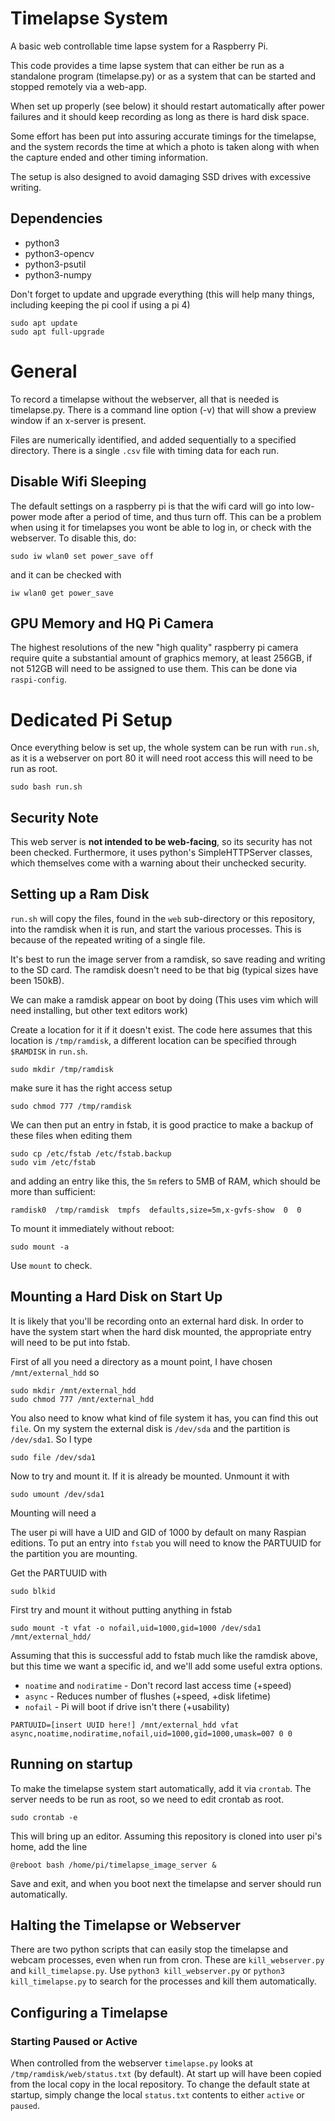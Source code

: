 Timelapse System
==================

A basic web controllable time lapse system for a Raspberry Pi.

This code provides a time lapse system that can either be run as a standalone 
program (timelapse.py) or as a system that can be 
started and stopped remotely via a web-app. 

When set up properly (see below) it should restart automatically after power failures and
it should keep recording as long as there is hard disk space.

Some effort has been put into assuring accurate timings for the timelapse, 
and the system records the time at which a photo is taken along with when 
the capture ended and other timing information.

The setup is also designed to avoid damaging SSD drives with excessive writing.


Dependencies
------------

* python3
* python3-opencv
* python3-psutil
* python3-numpy

Don't forget to update and upgrade everything (this will help many things, including keeping the pi cool if using a pi 4)

```
sudo apt update
sudo apt full-upgrade
```


General
=======

To record a timelapse without the webserver, all that is needed is timelapse.py.
There is a command line option (-v) that will show a preview window if an x-server is present.

Files are numerically identified, and added sequentially to a specified 
directory. There is a single  `.csv` file with timing data for each run.


Disable Wifi Sleeping
---------------------

The default settings on a raspberry pi is that the wifi card will go into 
low-power mode after a period of time, and thus turn off. This can be
a problem when using it for timelapses you wont be able to log in, or check
with the webserver. To disable this, do:

```sudo iw wlan0 set power_save off```

and it can be checked with

```iw wlan0 get power_save```


GPU Memory and HQ Pi Camera
---------------------------

The highest resolutions of the new "high quality" raspberry pi camera require quite 
a substantial amount of graphics memory, at least 256GB, if not 512GB will need to 
be assigned to use them. This can be done via `raspi-config`.

Dedicated Pi Setup
==================

Once everything below is set up, the whole system can be run with `run.sh`, 
as it is a webserver on port 80 it will need root access this will need to be run as root.

```
sudo bash run.sh
```

Security Note
-------------

This web server is **not intended to be web-facing**, so its security has not been checked. Furthermore, it uses python's
SimpleHTTPServer classes, which themselves come with a warning about their unchecked security.

Setting up a Ram Disk
---------------------

`run.sh` will copy the files, found in the `web` sub-directory or this repository,
into the ramdisk when it is run, and start the various processes. This is because of the repeated writing of a single file.

It's best to run the image server from a ramdisk, so save reading and writing to the SD card.
The ramdisk doesn't need to be that big (typical sizes have been 150kB).

We can make a ramdisk appear on boot by doing (This uses vim which will need installing, but other text editors work)

Create a location for it if it doesn't exist. The code here assumes that this location is `/tmp/ramdisk`,
a different location can be specified through `$RAMDISK` in `run.sh`.

```sudo mkdir /tmp/ramdisk```

make sure it has the right access setup

```sudo chmod 777 /tmp/ramdisk```

We can then put an entry in fstab, it is good practice to make a backup of these files when editing them


```
sudo cp /etc/fstab /etc/fstab.backup
sudo vim /etc/fstab
```

and adding an entry like this, the ``5m`` refers to 5MB of RAM, which should be more than sufficient:

```ramdisk0  /tmp/ramdisk  tmpfs  defaults,size=5m,x-gvfs-show  0  0```

To mount it immediately without reboot:

```sudo mount -a```

Use ```mount``` to check.


Mounting a Hard Disk on Start Up
--------------------------------

It is likely that you'll be recording onto an external hard disk. In order to have the system start when the hard disk mounted, the appropriate entry will need to be put into fstab.

First of all you need a directory as a mount point, I have chosen  `/mnt/external_hdd` so

```
sudo mkdir /mnt/external_hdd
sudo chmod 777 /mnt/external_hdd
```

You also need to know what kind of file system it has, you can find this out `file`.
On my system the external disk is `/dev/sda` and the partition is `/dev/sda1`. 
So I type

```sudo file /dev/sda1```

Now to try and mount it. If it is already be mounted. Unmount it with

```sudo umount /dev/sda1```

Mounting will need a 

The user pi will have a UID and GID of 1000 by default on many Raspian editions.
To put an entry into ``fstab`` you will need to know the PARTUUID for the partition you are mounting.

Get the PARTUUID with 

```sudo blkid```

First try and mount it without putting anything in fstab

```sudo mount -t vfat -o nofail,uid=1000,gid=1000 /dev/sda1 /mnt/external_hdd/```

Assuming that this is successful add to fstab much like the ramdisk above, 
but this time we want a specific id, and we'll add some useful extra options.

* ``noatime`` and ``nodiratime`` - Don't record last access time (+speed)
* ``async`` - Reduces number of flushes (+speed, +disk lifetime)
* ``nofail`` - Pi will boot if drive isn't there (+usability)

```
PARTUUID=[insert UUID here!] /mnt/external_hdd vfat async,noatime,nodiratime,nofail,uid=1000,gid=1000,umask=007 0 0
```

Running on startup
------------------

To make the timelapse system start automatically, add it via `crontab`. 
The server needs to be run as root, so we need to edit crontab as root.

```
sudo crontab -e
```

This will bring up an editor. Assuming this repository is cloned into user pi's home,  add the line

```
@reboot bash /home/pi/timelapse_image_server &
```

Save and exit, and when you boot next the timelapse and server should run automatically.

Halting the Timelapse or Webserver
----------------------------------

There are two python scripts that can easily stop the timelapse and webcam processes, 
even when run from cron. 
These are `kill_webserver.py` and `kill_timelapse.py`.
Use `python3 kill_webserver.py` or `python3 kill_timelapse.py` to search for the processes
and kill them automatically.

Configuring a Timelapse
-----------------------


### Starting Paused or Active

When controlled from the webserver `timelapse.py` looks at 
 `/tmp/ramdisk/web/status.txt` (by default). 
At start up will have been copied from the local copy in the 
local repository. To change the default state at startup, 
simply change the local `status.txt` contents to either 
`active` or `paused`.
